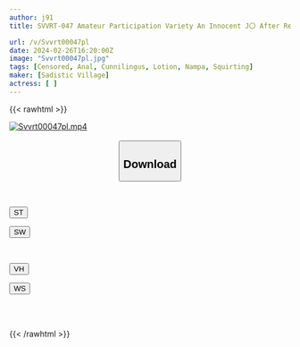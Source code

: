 ```yaml
---
author: j91
title: SVVRT-047 Amateur Participation Variety An Innocent J〇 After Returning From School Tries An Oil Intercrural Sex Session Where She Awkwardly Shakes Her Hips On Top Of A Virgin Man! When I Insert The Tip Of The Glans Into Her Slimy Crack, She Says "(/ω\)Iyan (Heart)" And Allows Me To Cum Inside Her! ?

url: /v/Svvrt00047pl
date: 2024-02-26T16:20:00Z
image: "Svvrt00047pl.jpg"
tags: [Censored, Anal, Cunnilingus, Lotion, Nampa, Squirting]
maker: [Sadistic Village]
actress: [ ]
---
```



{{< rawhtml >}}

<div class="video" data-videoid="9BolbXv7jJfyPW">
    <a href="javascript:;">
        <img src="/v/Svvrt00047pl/Svvrt00047pl.jpg" width="WIDTH" height="HEIGHT" alt="Svvrt00047pl.mp4" loading="lazy">
    </a>
</div>

<script type="text/javascript" src="https://j91.asia/asset/on-demand-st.js"></script>

<br>
  <link rel="stylesheet" href="https://j91.asia/asset/bs5.css">
  
  <center>
  <button class="btn btn-primary" type="button" data-bs-toggle="collapse" data-bs-target=".multi-collapse" aria-expanded="false" aria-controls="multiCollapseExample1 multiCollapseExample2"><h2>Download</h2></button></center>
</p>
<div class="row">
  <div class="col">
    <div class="collapse multi-collapse" id="multiCollapseExample1">
      <div class="card card-body">
	      	      <br>
<div class="buttons">  
<p><a href="https://streamtape.to/v/9BolbXv7jJfyPW" target="_blank"><button class="btn-hover color-3"><i class="fa fa-download"></i> ST</button></a></p>
<p><a href="https://cdnwish.com/qa2ni9u4dxx3" target="_blank"><button class="btn-hover color-2"><i class="fa fa-download"></i> SW</button></a></p></div>
    </div>
  </div>
</div>
  <div class="col">
    <div class="collapse multi-collapse" id="multiCollapseExample2">
      <div class="card card-body">
	      <br>
<div class="buttons">
<p><a href="https://vidhidepro.com/f/esfugxqm7q3c"><button class="btn-hover color-9"><i class="fa fa-download"></i> VH</button></a></p>
<p><a href="https://wolfstream.tv/raw3qr3cuodq"><button class="btn-hover color-8"><i class="fa fa-download"></i> WS</button></a></p></div>
<br><br>
      </div>
    </div>
  </div>
</div>

{{< /rawhtml >}}